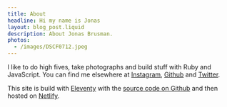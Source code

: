 ```yaml
---
title: About
headline: Hi my name is Jonas
layout: blog_post.liquid
description: About Jonas Brusman.
photos:
  - /images/DSCF0712.jpeg
---
```


I like to do high fives, take photographs and build stuff with Ruby and JavaScript. You can find me elsewhere at [Instagram](https://www.instagram.com/himynameisjonas/), [Github](https://github.com/himynameisjonas) and [Twitter](https://twitter.com/himynameisjonas).


This site is build with [Eleventy](https://www.11ty.dev) with the [source code on Github](https://github.com/himynameisjonas/jonas.brusman.se) and then hosted on [Netlify](https://www.netlify.com).
